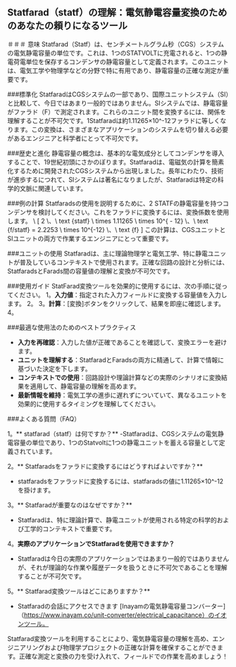 ## Statfarad（statf）の理解：電気静電容量変換のためのあなたの頼りになるツール

＃＃＃ 意味
Statfarad（Statf）は、センチメートルグラム秒（CGS）システムの電気静電容量の単位です。これは、1つのSTATVOLTに充電されると、1つの静電荷電単位を保存するコンデンサの静電容量として定義されます。このユニットは、電気工学や物理学などの分野で特に有用であり、静電容量の正確な測定が重要です。

###標準化
StatfaradはCGSシステムの一部であり、国際ユニットシステム（SI）と比較して、今日ではあまり一般的ではありません。SIシステムでは、静電容量がファラド（F）で測定されます。これらのユニット間を変換するには、関係を理解することが不可欠です。1Statfaradは約1.11265×10^-12ファラドに等しくなります。この変換は、さまざまなアプリケーションのシステムを切り替える必要があるエンジニアと科学者にとって不可欠です。

###歴史と進化
静電容量の概念は、基本的な電気成分としてコンデンサを導入することで、19世紀初頭にさかのぼります。Statfaradは、電磁気の計算を簡素化するために開発されたCGSシステムから出現しました。長年にわたり、技術が進歩するにつれて、SIシステムは著名になりましたが、Statfaradは特定の科学的文脈に関連しています。

###例の計算
Statfaradsの使用を説明するために、2 STATFの静電容量を持つコンデンサを検討してください。これをファラドに変換するには、変換係数を使用します。
\ [
2 \、\ text {statf} \ times 1.11265 \ times 10^{ -  12} \、\ text {f/statf} = 2.2253 \ times 10^{-12} \、\ text {f}
\]
この計算は、CGSユニットとSIユニットの両方で作業するエンジニアにとって重要です。

###ユニットの使用
Statfaradは、主に理論物理学と電気工学、特に静電ユニットが普及しているコンテキストで使用されます。正確な回路の設計と分析には、StatfaradsとFarads間の容量値の理解と変換が不可欠です。

###使用ガイド
StatFarad変換ツールを効果的に使用するには、次の手順に従ってください。
1。**入力値**：指定された入力フィールドに変換する容量値を入力します。
2。
3。**計算**：[変換]ボタンをクリックして、結果を即座に確認します。
4。

###最適な使用法のためのベストプラクティス
-  **入力を再確認**：入力した値が正確であることを確認して、変換エラーを避けます。
-  **ユニットを理解する**：StatfaradとFaradsの両方に精通して、計算で情報に基づいた決定を下します。
-  **コンテキストでの使用**：回路設計や理論計算などの実際のシナリオに変換結果を適用して、静電容量の理解を高めます。
-  **最新情報を維持**：電気工学の進歩に遅れずについていて、異なるユニットを効果的に使用するタイミングを理解してください。

###よくある質問（FAQ）

1。** statfarad（statf）は何ですか？**
-Statfaradは、CGSシステムの電気静電容量の単位であり、1つのStatvoltに1つの静電ユニットを蓄える容量として定義されています。

2。** Statfaradsをファラドに変換するにはどうすればよいですか？**
-  statfaradsをファラッドに変換するには、statfaradsの値に1.11265×10^-12を掛けます。

3。** Statfaradが重要なのはなぜですか？**
-  Statfaradは、特に理論計算で、静電ユニットが使用される特定の科学的および工学的コンテキストで重要です。

4。**実際のアプリケーションでStatfaradを使用できますか？**
-  Statfaradは今日の実際のアプリケーションではあまり一般的ではありませんが、それが理論的な作業や履歴データを扱うときに不可欠であることを理解することが不可欠です。

5。** Statfarad変換ツールはどこにありますか？**
-  Statfaradの会話にアクセスできます [Inayamの電気静電容量コンバーター]（https://www.inayam.co/unit-converter/electrical_capacitance）のイオンツール。

Statfarad変換ツールを利用することにより、電気静電容量の理解を高め、エンジニアリングおよび物理学プロジェクトの正確な計算を確保することができます。正確な測定と変換の力を受け入れて、フィールドでの作業を高めましょう！